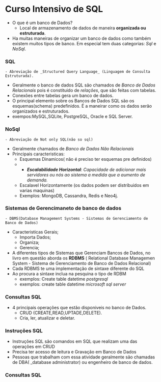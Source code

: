 # Curso Intensivo de SQL

- O que é um banco de Dados?
    - Local de armazenamento de dados de maneira **organizada ou estruturada**.
- Ha muitas maneiras de organizar um banco de dados como também existem muitos tipos de banco. Em especial tem duas categorias: _Sql_ e _NoSql_.
### SQL
    - Abreviação de _Structured Query Language_ (Linguagem de Consulta Estruturada).
- Geralmente o banco de dados SQL são chamados de _Banco de Dados Relacionais_ pois é constituido de _relações_, que são feitas com tabelas.
- Conexões entre tabelas gera um banco de dados.
- O principal elemento sobre os Bancos de Dados SQL são os esquemas(schema) predefinidos. É a maneirar como os dados serão organizados e estruturados.
- exempos:MySQL,SQLite, PostgreSQL, Oracle e SQL Server.

### NoSql
    - Abreviação de Not only SQL(não so sql)

- Geralmente chamados de _Banco de Dados Não Relacionais_
- Principais caracteristicas:
    - Esquemas Dinamicos( não é preciso ter esquemas pre definidos)
    -  - _**Escalabilidade Horizontal**_: _Capacidade de adicionar mais servidores ou nós ao sistema a medida que a aumento de demanda._
    - Escalavel Horizontamente (os dados podem ser distribuidos em varias maquinas)
    - Exemplos: MongoDB, Cassandra, Redis e Neo4j.

### Sistemas de Gerencimaneto de banco de dados
    - DBMS(Database Management Systems - Sistemas de Gerenciamento de Banco de Dados)
- Caracteristicas Gerais;
    - Importa Dados;
    - Organiza;
    - Gerencia;
- A diferentes tipos de Sistemas que Gerenciam Bancos de Dados, no livro em questão aborda os **RDBMS** ( Relational Database Managemen System - Sistema de Gerenciamento de Banco de Dados Relacional)
- Cada RDBMS te uma implementação de sintaxe diferente do SQL
- Ao procura a sintaxe inclua na pesquina o tipo de RDBM
    - exemplos: Create table datetime _postgresql_
    - exemplos: create table datetime _microsoft sql server_

### Consultas SQL
- 4 principais operações que estão disponiveis no banco de Dados.
    - CRUD (CREATE,READ,UPTADE,DELETE).
    - Cria, ler, atualizar e deletar.

### Instruções SQL
- Instruções SQL são comandos em SQL que realizam uma das operações em CRUD
- Precisa ter acesso de leitura e Gravação em Banco de Dados
- Pessoas que trabalham com essa atividade geralmente são chamadas de DBA( _database administrator) ou engenheiro de banco de dados.

### Consultas SQL

